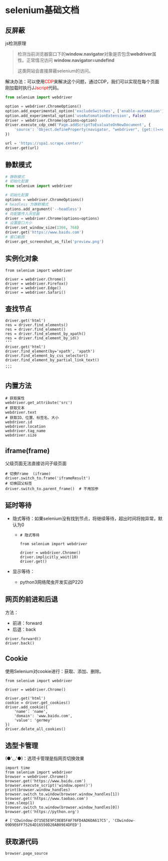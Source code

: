 # selenium基础文档



## 反屏蔽



js检测原理

>   检测当前浏览器窗口下的**window.navigator**对象是否包含**webdriver**属性。正常情况访问 **window.navigator=undefind**
>
>   这类网站会直接屏蔽selenium的访问。

解决办法：可以使用<font color="red">CDP</font>来解决这个问题，通过CDP，我们可以实现在每个页面刚加载时执行J<font color="red">Jscript</font>代码。

```py
from selenium import webdriver

option = webdriver.ChromeOptions()
option.add_experimental_option('excludeSwitches', ['enable-automation'])
option.add_experimental_option('useAutomationExtension', False)
driver = webdriver.Chrome(options=option)
driver.execute_cdp_cmd('Page.addScriptToEvaluateOnNewDocument', {
    'source': 'Object.defineProperty(navigator, "webdriver", {get:()=>undefined})'
})

url = 'https://spa1.scrape.center/'
driver.get(url)
```





## 静默模式

  



```py
# 静默模式
# 初始化配置
from selenium import webdriver

# 初始化配置
options = webdriver.ChromeOptions()
# headless 为静默模式
options.add_argument('--headless')
# 将配置传入浏览器
driver = webdriver.Chrome(options=options)
# 设置窗口大小
driver.set_window_size(1366, 768)
driver.get('https://www.baidu.com')
# 窗口截图
driver.get_screenshot_as_file('preview.png')
```



## 实例化对象

```
from selenium import webdriver

driver = webdriver.Chrome()
driver = webdriver.Firefox()
driver = webdriver.Edge()
driver = webdriver.Safari()
```



## 查找节点

```
driver.get('html')
res = driver.find_elements()
res = driver.find_element()
res = driver.find_element_by_xpath()
res = driver.find_element_by_id()
‘’‘
driver.get('html')
driver.find_element(by='xpath', 'xpath')
driver.find_element_by_css_selector()
driver.find_element_by_partial_link_text()
...
’‘’
```

## 内置方法

```
# 获取属性
webdriver.get_attribute('src')
# 获取文本
webdriver.text
# 获取ID、位置、标签名、大小
webdriver.id
webdriver.location
webdriver.tag_name
webdriver.size
```



## iframe(frame)

父级页面无法直接访问子级页面

```
# 切换Frame  (iframe)
driver.switch_to.frame('iframeResult')
# 切换回父标签
driver.switch_to.parent_frame()  # 不用加参
```

## 延时等待

-   隐式等待：如果selenium没有找到节点，将继续等待，超出时间将抛异常，默认为0

    -   ```
        # 隐式等待
        
        from selenium import webdriver
        
        driver = webdriver.Chrome()
        driver.implicitly_wait(10)
        driver.get()
        ```

        

-   显示等待：
    -   python3网络爬虫开发实战P220

## 网页的前进和后退

方法：

-   前进：forward
-   后退：back

```
driver.forward()
driver.back()
```

## Cookie

使用Selenium对cookie进行：获取、添加、删除。

```
from selenium import webdriver

driver = webdriver.Chrome()

driver.get('html')
cookie = driver.get_cookies()
driver.add_cookie({
    'name': 'name',
    'domain': 'www.baidu.com',
    'value': 'germey'
})
driver.delete_all_cookies()
```

## 选型卡管理

(●'◡'●)：选项卡管理是指网页切换效果

```
import time
from selenium import webdriver
browser = webdriver.Chrome()
browser.get('https://www.baidu.com')
browser.execute_script('window.open()')
print(browser.window_handles)
browser.switch_to.window(browser.window_handles[1])
browser.get('https://www.taobao.com')
time.sleep(1)
browser.switch_to.window(browser.window_handles[0])
browser.get('https://python.org')

# ['CDwindow-D715E5E9FC0EB5FAF76FD4AD6DA617C5', 'CDwindow-09D9E6FF75264D16550D20AB09E4DFED']
```



## 获取源代码



```
browser.page_source
```
